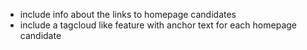 * include info about the links to homepage candidates
* include a tagcloud like feature with anchor text for each homepage candidate